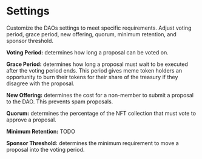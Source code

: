 # Settings

Customize the DAOs settings to meet specific requirements. Adjust voting period, grace period, new offering, quorum, minimum retention, and sponsor threshold.

**Voting Period:** determines how long a proposal can be voted on.

**Grace Period:** determines how long a proposal must wait to be executed after the voting period ends. This period gives meme token holders an opportunity to burn their tokens for their share of the treasury if they disagree with the proposal.

**New Offering:** determines the cost for a non-member to submit a proposal to the DAO. This prevents spam proposals.

**Quorum:** determines the percentage of the NFT collection that must vote to approve a proposal.

**Minimum Retention:** TODO

**Sponsor Threshold:** determines the minimum requirement to move a proposal into the voting period.
